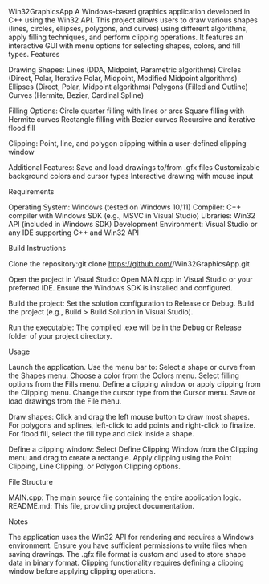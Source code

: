 Win32GraphicsApp
A Windows-based graphics application developed in C++ using the Win32 API. This project allows users to draw various shapes (lines, circles, ellipses, polygons, and curves) using different algorithms, apply filling techniques, and perform clipping operations. It features an interactive GUI with menu options for selecting shapes, colors, and fill types.
Features

Drawing Shapes:
Lines (DDA, Midpoint, Parametric algorithms)
Circles (Direct, Polar, Iterative Polar, Midpoint, Modified Midpoint algorithms)
Ellipses (Direct, Polar, Midpoint algorithms)
Polygons (Filled and Outline)
Curves (Hermite, Bezier, Cardinal Spline)


Filling Options:
Circle quarter filling with lines or arcs
Square filling with Hermite curves
Rectangle filling with Bezier curves
Recursive and iterative flood fill


Clipping:
Point, line, and polygon clipping within a user-defined clipping window


Additional Features:
Save and load drawings to/from .gfx files
Customizable background colors and cursor types
Interactive drawing with mouse input


Requirements

Operating System: Windows (tested on Windows 10/11)
Compiler: C++ compiler with Windows SDK (e.g., MSVC in Visual Studio)
Libraries: Win32 API (included in Windows SDK)
Development Environment: Visual Studio or any IDE supporting C++ and Win32 API

Build Instructions

Clone the repository:git clone https://github.com/<your-username>/Win32GraphicsApp.git


Open the project in Visual Studio:
Open MAIN.cpp in Visual Studio or your preferred IDE.
Ensure the Windows SDK is installed and configured.

Build the project:
Set the solution configuration to Release or Debug.
Build the project (e.g., Build > Build Solution in Visual Studio).


Run the executable:
The compiled .exe will be in the Debug or Release folder of your project directory.

Usage

Launch the application.
Use the menu bar to:
Select a shape or curve from the Shapes menu.
Choose a color from the Colors menu.
Select filling options from the Fills menu.
Define a clipping window or apply clipping from the Clipping menu.
Change the cursor type from the Cursor menu.
Save or load drawings from the File menu.

Draw shapes:
Click and drag the left mouse button to draw most shapes.
For polygons and splines, left-click to add points and right-click to finalize.
For flood fill, select the fill type and click inside a shape.

Define a clipping window:
Select Define Clipping Window from the Clipping menu and drag to create a rectangle.
Apply clipping using the Point Clipping, Line Clipping, or Polygon Clipping options.

File Structure

MAIN.cpp: The main source file containing the entire application logic.
README.md: This file, providing project documentation.

Notes

The application uses the Win32 API for rendering and requires a Windows environment.
Ensure you have sufficient permissions to write files when saving drawings.
The .gfx file format is custom and used to store shape data in binary format.
Clipping functionality requires defining a clipping window before applying clipping operations.
